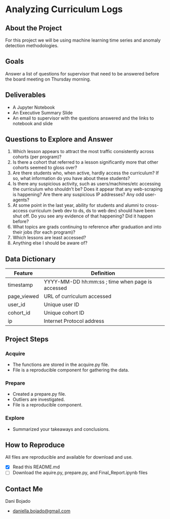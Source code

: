 # Analyzing Curriculum Logs

## About the Project
For this project we will be using machine learning time series and anomaly detection methodologies. 

## Goals
Answer a list of questions for supervisor that need to be answered before the board meeting on Thursday morning.

## Deliverables
- A Jupyter Notebook 
- An Executive Summary Slide
- An email to supervisor with the questions answered and the links to notebook and slide

## Questions to Explore and Answer
1. Which lesson appears to attract the most traffic consistently across cohorts (per program)?
2.	Is there a cohort that referred to a lesson significantly more that other cohorts seemed to gloss over? 
3.	Are there students who, when active, hardly access the curriculum? If so, what information do you have about these students? 
4.	Is there any suspicious activity, such as users/machines/etc accessing the curriculum who shouldn’t be? Does it appear that any web-scraping is happening? Are there any suspicious IP addresses? Any odd user-agents? 
5.	At some point in the last year, ability for students and alumni to cross-access curriculum (web dev to ds, ds to web dev) should have been shut off. Do you see any evidence of that happening? Did it happen before? 
6.	What topics are grads continuing to reference after graduation and into their jobs (for each program)? 
7.	Which lessons are least accessed? 
8.	Anything else I should be aware of? 


## Data Dictionary
| Feature | Definition |
|---------------------------|--------------------------------------------------|
| timestamp     | YYYY-MM-DD hh:mm:ss ; time when page is accessed|  
| page_viewed   | URL of curriculum accessed |  
| user_id	    | Unique user ID|  
| cohort_id     | Unique cohort ID|  
| ip            | Internet Protocol address  |  



## Project Steps
### Acquire
- The functions are stored in the acquire.py file.
- File is a reproducible component for gathering the data.

### Prepare
- Created a prepare.py file. 
- Outliers are investigated.
- File is a reproducible component.

### Explore
- Summarized your takeaways and conclusions.  


## How to Reproduce
All files are reproducible and available for download and use.
- [x] Read this README.md
- [ ] Download the aquire.py, prepare.py, and Final_Report.ipynb files

## Contact Me 
Dani Bojado
- daniella.bojado@gmail.com 